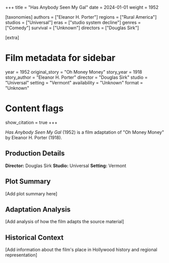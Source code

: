+++
title = "Has Anybody Seen My Gal"
date = 2024-01-01
weight = 1952

[taxonomies]
authors = ["Eleanor H. Porter"]
regions = ["Rural America"]
studios = ["Universal"]
eras = ["studio system decline"]
genres = ["Comedy"]
survival = ["Unknown"]
directors = ["Douglas Sirk"]

[extra]
# Film metadata for sidebar
year = 1952
original_story = "Oh Money Money"
story_year = 1918
story_author = "Eleanor H. Porter"
director = "Douglas Sirk"
studio = "Universal"
setting = "Vermont"
availability = "Unknown"
format = "Unknown"

# Content flags
show_citation = true
+++

*Has Anybody Seen My Gal* (1952) is a film adaptation of "Oh Money Money" by Eleanor H. Porter (1918).

## Production Details

**Director:** Douglas Sirk
**Studio:** Universal
**Setting:** Vermont


## Plot Summary

[Add plot summary here]

## Adaptation Analysis

[Add analysis of how the film adapts the source material]

## Historical Context

[Add information about the film's place in Hollywood history and regional representation]